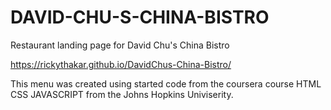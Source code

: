 # DAVID-CHU-S-CHINA-BISTRO

Restaurant landing page for David Chu's China Bistro

https://rickythakar.github.io/DavidChus-China-Bistro/


This menu was created using started code from the coursera course HTML CSS JAVASCRIPT from the Johns Hopkins Univiserity.
